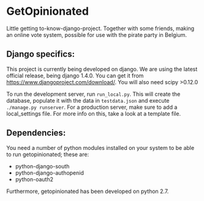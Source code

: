 GetOpinionated
==============

Little getting to-know-django-project. Together with some friends, making an online vote system, possible for use with the pirate party in Belgium.

Django specifics:
-----------------

This project is currently being developed on django. We are using the latest official release, being django 1.4.0. You can get it from https://www.djangoproject.com/download/.
You will also need scipy >0.12.0

To run the development server, run `run_local.py`. This will create the database, populate it with the data in `testdata.json` and execute `./manage.py runserver`. For a production server, make sure to add a local_settings file. For more info on this, take a look at a template file.

Dependencies:
-------------

You need a number of python modules installed on your system to be able to run getopinionated; these are:

* python-django-south
* python-django-authopenid
* python-oauth2

Furthermore, getopinionated has been developed on python 2.7.
